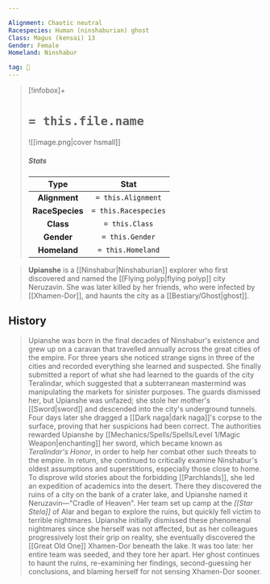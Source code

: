```yaml
---

Alignment: Chaotic neutral
Racespecies: Human (ninshaburian) ghost
Class: Magus (kensai) 13
Gender: Female
Homeland: Ninshabur

tag: 👤️
---
```


> [!infobox]+
> #  `= this.file.name`
> ![[image.png|cover hsmall]]
> ##### Stats
> Type | Stat |
> :---: |:---:|
> **Alignment** | `= this.Alignment` |
> **RaceSpecies** | `= this.Racespecies` |
> **Class** | `= this.Class` |
> **Gender** | `= this.Gender` |
> **Homeland** | `= this.Homeland` |





> **Upianshe** is a [[Ninshabur|Ninshaburian]] explorer who first discovered and named the [[Flying polyp|flying polyp]] city Neruzavin. She was later killed by her friends, who were infected by [[Xhamen-Dor]], and haunts the city as a [[Bestiary/Ghost|ghost]].


## History

> Upianshe was born in the final decades of Ninshabur's existence and grew up on a caravan that travelled annually across the great cities of the empire. For three years she noticed strange signs in three of the cities and recorded everything she learned and suspected.
> She finally submitted a report of what she had learned to the guards of the city Teralindar, which suggested that a subterranean mastermind was manipulating the markets for sinister purposes. The guards dismissed her, but Upianshe was unfazed; she stole her mother's [[Sword|sword]] and descended into the city's underground tunnels. Four days later she dragged a [[Dark naga|dark naga]]'s corpse to the surface, proving that her suspicions had been correct.
> The authorities rewarded Upianshe by [[Mechanics/Spells/Spells/Level 1/Magic Weapon|enchanting]] her sword, which became known as *Teralindar's Honor*, in order to help her combat other such threats to the empire. In return, she continued to critically examine Ninshabur's oldest assumptions and superstitions, especially those close to home.
> To disprove wild stories about the forbidding [[Parchlands]], she led an expedition of academics into the desert. There they discovered the ruins of a city on the bank of a crater lake, and Upianshe named it Neruzavin—"Cradle of Heaven". Her team set up camp at the *[[Star Stela]]* of Alar and began to explore the ruins, but quickly fell victim to terrible nightmares.
> Upianshe initially dismissed these phenomenal nightmares since she herself was not affected, but as her colleagues progressively lost their grip on reality, she eventually discovered the [[Great Old One]] Xhamen-Dor beneath the lake. It was too late: her entire team was seeded, and they tore her apart. Her ghost continues to haunt the ruins, re-examining her findings, second-guessing her conclusions, and blaming herself for not sensing Xhamen-Dor sooner.

